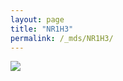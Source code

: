 ```yaml
---
layout: page
title: "NR1H3"
permalink: /_mds/NR1H3/
---
```


![](../../algns0/5HSAA073244_aln_report.png?raw=true)